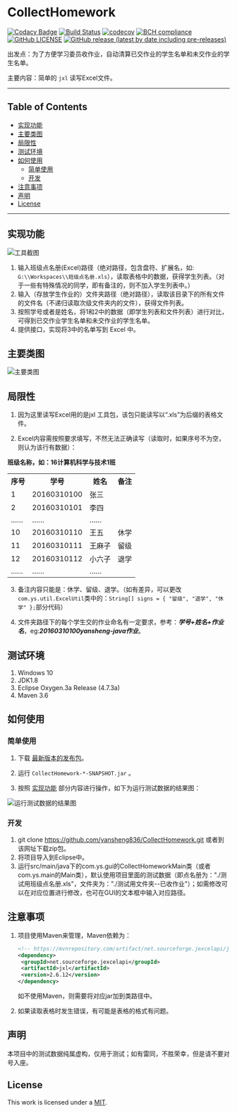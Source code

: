 # CollectHomework

[![Codacy Badge](https://api.codacy.com/project/badge/Grade/fb667a64f8724b798789c67e9c392d38)](https://app.codacy.com/app/yansheng836/CollectHomework?utm_source=github.com&utm_medium=referral&utm_content=yansheng836/CollectHomework&utm_campaign=Badge_Grade_Dashboard)  [![Build Status](https://travis-ci.org/yansheng836/CollectHomework.svg?branch=master)](https://travis-ci.org/yansheng836/CollectHomework)  [![codecov](https://codecov.io/gh/yansheng836/CollectHomework/branch/master/graph/badge.svg)](https://codecov.io/gh/yansheng836/CollectHomework)  [![BCH compliance](https://bettercodehub.com/edge/badge/yansheng836/CollectHomework?branch=master)](https://bettercodehub.com/)  [![GitHub LICENSE ](https://img.shields.io/github/license/yansheng836/CollectHomework)](https://github.com/yansheng836/CollectHomework/blob/master/LICENSE)  [![GitHub release (latest by date including pre-releases)](https://img.shields.io/github/v/release/yansheng836/CollectHomework?include_prereleases)](https://github.com/yansheng836/CollectHomework/releases)

出发点：为了方便学习委员收作业，自动清算已交作业的学生名单和未交作业的学生名单。  

主要内容：简单的 `jxl` 读写Excel文件。

---

## Table of Contents

* [实现功能](#%E5%AE%9E%E7%8E%B0%E5%8A%9F%E8%83%BD)
* [主要类图](#%E4%B8%BB%E8%A6%81%E7%B1%BB%E5%9B%BE)
* [局限性](#%E5%B1%80%E9%99%90%E6%80%A7)
* [测试环境](#%E6%B5%8B%E8%AF%95%E7%8E%AF%E5%A2%83)
* [如何使用](#%E5%A6%82%E4%BD%95%E4%BD%BF%E7%94%A8)
  * [简单使用](#%E7%AE%80%E5%8D%95%E4%BD%BF%E7%94%A8)
  * [开发](#%E5%BC%80%E5%8F%91)
* [注意事项](#%E6%B3%A8%E6%84%8F%E4%BA%8B%E9%A1%B9)
* [声明](#声明)
* [License](#license)

---

## 实现功能

![工具截图](https://s2.ax1x.com/2019/09/20/nX0W6O.jpg)

1. 输入班级点名册(Excel)路径（绝对路径，包含盘符、扩展名，如: `G:\\Workspaces\\班级点名册.xls`），读取表格中的数据，获得学生列表。（对于一些有特殊情况的同学，即有备注的，则不加入学生列表中。）
2. 输入（存放学生作业的）文件夹路径（绝对路径），读取该目录下的所有文件的文件名（不递归读取次级文件夹内的文件），获得文件列表。
3. 按照学号或者是姓名，将1和2中的数据（即学生列表和文件列表）进行对比，可得到已交作业学生名单和未交作业的学生名单。
4. 提供接口，实现将3中的名单写到 Excel 中。

## 主要类图

![主要类图](https://s2.ax1x.com/2019/09/20/nX6L3n.jpg)

## 局限性
1. 因为这里读写Excel用的是jxl 工具包，该包只能读写以“.xls”为后缀的表格文件。

2. Excel内容需按照要求填写，不然无法正确读写（读取时，如果序号不为空，则认为该行有数据）：

<table align="center" style="text-align:center>
    <tr>
                             <th colspan="4"><b>班级名称，如：16计算机科学与技术1班</b></th>
    </tr>      
    <tr>
    	 <th>序号</th><th>学号</th><th>姓名</th><th>备注</th>
    </tr>
    <tr>
    	<td>1</td><td>20160310100</td><td>张三</td><td></td>
    </tr>
    <tr>
    	<td>2</td><td>20160310101</td><td>李四</td><td></td>
    </tr>
    <tr>
    	<td>……</td><td>……</td><td>……</td><td></td>
    </tr>
    <tr>
    	<td>10</td><td>20160310110</td><td>王五</td><td>休学</td>
    </tr>
    <tr>
    	<td>11</td><td>20160310111</td><td>王麻子</td><td>留级</td>
    </tr>
    <tr>
    	<td>12</td><td>20160310112</td><td>小六子</td><td>退学</td>
    </tr>
    <tr>
    	<td>……</td><td>……</td><td>……</td><td></td>
    </tr>
</table>

3. 备注内容只能是：休学、留级、退学。（如有差异，可以更改`com.ys.util.ExcelUtil`类中的：`String[] signs = { "留级", "退学", "休学" };`部分代码）

4. 文件夹路径下的每个学生交的作业命名有一定要求，参考：***学号+姓名+作业名***，eg:***20160310100yansheng-java作业***。

## 测试环境

1. Windows 10  
2. JDK1.8  
3. Eclipse Oxygen.3a Release (4.7.3a)  
4. Maven 3.6  

## 如何使用

### 简单使用

1. 下载 [最新版本的发布包](<https://github.com/yansheng836/CollectHomework/releases>)。

2. 运行 `CollectHomework-*-SNAPSHOT.jar` 。

3. 按照 [实现功能](#%E5%AE%9E%E7%8E%B0%E5%8A%9F%E8%83%BD) 部分内容进行操作，如下为运行测试数据的结果图：

![运行测试数据的结果图](https://s2.ax1x.com/2019/09/20/nXgpsP.jpg)

### 开发

1. git clone <https://github.com/yansheng836/CollectHomework.git> 或者到该网址下载zip包。
2. 将项目导入到Eclipse中。
3. 运行src/main/java下的com.ys.gui的CollectHomeworkMain类（或者com.ys.main的Main类），默认使用项目里面的测试数据（即点名册为："./测试用班级点名册.xls"，文件夹为："./测试用文件夹--已收作业"）；如需修改可以在对应位置进行修改，也可在GUI的文本框中输入对应路径。

## 注意事项

1. 项目使用Maven来管理，Maven依赖为：

   ```xml
   <!-- https://mvnrepository.com/artifact/net.sourceforge.jexcelapi/jxl -->
   <dependency>
   	<groupId>net.sourceforge.jexcelapi</groupId>
   	<artifactId>jxl</artifactId>
   	<version>2.6.12</version>
   </dependency>
   ```

   如不使用Maven，则需要将对应jar加到类路径中。
   
2.  如果读取表格时发生错误，有可能是表格的格式有问题。

## 声明

本项目中的测试数据纯属虚构，仅用于测试；如有雷同，不胜荣幸，但是请不要对号入座。

## License

This work is licensed under a [MIT](https://github.com/yansheng836/CollectHomework/blob/master/LICENSE).